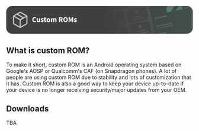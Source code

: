 [![header](/assets/Custom-ROM-Header.svg)](https://github.com/Loominagit/fog-stuff/tree/main/custom_rom)

## What is custom ROM?
To make it short, custom ROM is an Android operating system based on Google's AOSP or Qualcomm's CAF (on Snapdragon phones). A lot of people are using custom ROM due to stability and lots of customization that it has. Custom ROM is also a good way to keep your device up-to-date if your device is no longer receiving security/major updates from your OEM.

## Downloads
TBA
